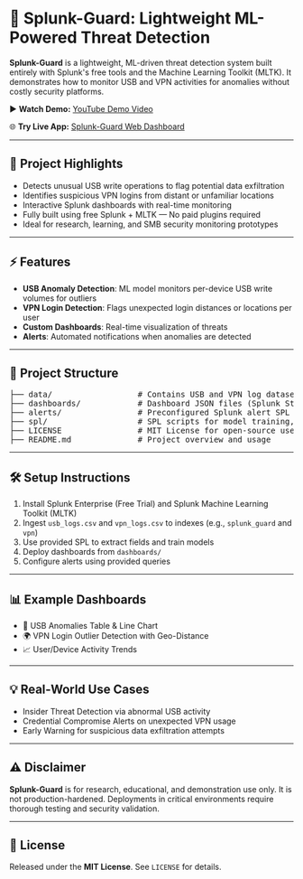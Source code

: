 <h1>🔐 Splunk-Guard: Lightweight ML-Powered Threat Detection</h1>

<p><strong>Splunk-Guard</strong> is a lightweight, ML-driven threat detection system built entirely with Splunk's free tools and the Machine Learning Toolkit (MLTK). It demonstrates how to monitor USB and VPN activities for anomalies without costly security platforms.</p>

<p>▶️ <strong>Watch Demo:</strong> <a href="https://www.youtube.com/watch?v=B4yl0_dWzko" target="_blank">YouTube Demo Video</a></p>
<p>🌐 <strong>Try Live App:</strong> <a href="https://splunkguard-kmzqnlsegnwukfn75u9vle.streamlit.app/" target="_blank">Splunk-Guard Web Dashboard</a></p>

<hr>

<h2>🚀 Project Highlights</h2>
<ul>
  <li>Detects unusual USB write operations to flag potential data exfiltration</li>
  <li>Identifies suspicious VPN logins from distant or unfamiliar locations</li>
  <li>Interactive Splunk dashboards with real-time monitoring</li>
  <li>Fully built using free Splunk + MLTK — No paid plugins required</li>
  <li>Ideal for research, learning, and SMB security monitoring prototypes</li>
</ul>

<hr>

<h2>⚡ Features</h2>
<ul>
  <li><strong>USB Anomaly Detection</strong>: ML model monitors per-device USB write volumes for outliers</li>
  <li><strong>VPN Login Detection</strong>: Flags unexpected login distances or locations per user</li>
  <li><strong>Custom Dashboards</strong>: Real-time visualization of threats</li>
  <li><strong>Alerts</strong>: Automated notifications when anomalies are detected</li>
</ul>

<hr>

<h2>📂 Project Structure</h2>
<pre>
├── data/                  # Contains USB and VPN log datasets (.csv)
├── dashboards/            # Dashboard JSON files (Splunk Studio exports)
├── alerts/                # Preconfigured Splunk alert SPL queries
├── spl/                   # SPL scripts for model training, applying models
├── LICENSE                # MIT License for open-source use
├── README.md              # Project overview and usage
</pre>

<hr>

<h2>🛠️ Setup Instructions</h2>
<ol>
  <li>Install Splunk Enterprise (Free Trial) and Splunk Machine Learning Toolkit (MLTK)</li>
  <li>Ingest <code>usb_logs.csv</code> and <code>vpn_logs.csv</code> to indexes (e.g., <code>splunk_guard</code> and <code>vpn</code>)</li>
  <li>Use provided SPL to extract fields and train models</li>
  <li>Deploy dashboards from <code>dashboards/</code></li>
  <li>Configure alerts using provided queries</li>
</ol>

<hr>

<h2>📊 Example Dashboards</h2>
<ul>
  <li>🔌 USB Anomalies Table & Line Chart</li>
  <li>🌍 VPN Login Outlier Detection with Geo-Distance</li>
  <li>📈 User/Device Activity Trends</li>
</ul>

<hr>

<h2>💡 Real-World Use Cases</h2>
<ul>
  <li>Insider Threat Detection via abnormal USB activity</li>
  <li>Credential Compromise Alerts on unexpected VPN usage</li>
  <li>Early Warning for suspicious data exfiltration attempts</li>
</ul>

<hr>

<h2>⚠️ Disclaimer</h2>
<p><strong>Splunk-Guard</strong> is for research, educational, and demonstration use only. It is not production-hardened. Deployments in critical environments require thorough testing and security validation.</p>

<hr>

<h2>📝 License</h2>
<p>Released under the <strong>MIT License</strong>. See <code>LICENSE</code> for details.</p>

